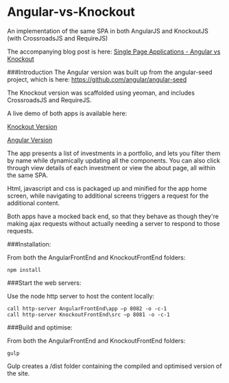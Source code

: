Angular-vs-Knockout
===================

An implementation of the same SPA in both AngularJS and KnockoutJS (with CrossroadsJS and RequireJS)

The accompanying blog post is here:
[Single Page Applications - Angular vs Knockout](http://www.scottlogic.com/blog/2014/07/30/spa-angular-knockout.html)

###Introduction
The Angular version was built up from the angular-seed project, which is here: https://github.com/angular/angular-seed

The Knockout version was scaffolded using yeoman, and includes CrossroadsJS and RequireJS.

A live demo of both apps is available here:

[Knockout Version](https://rawgit.com/DevAndyLee/Angular-vs-Knockout/master/Dist/Knockout/index.html)

[Angular Version](https://rawgit.com/DevAndyLee/Angular-vs-Knockout/master/Dist/Angular/index.html)

The app presents a list of investments in a portfolio, and lets you filter them by name while dynamically updating all the components.
You can also click through view details of each investment or view the about page, all within the same SPA.

Html, javascript and css is packaged up and minified for the app home screen, while navigating to additional screens triggers a request for the additional content.

Both apps have a mocked back end, so that they behave as though they're making ajax requests without actually needing a server to respond to those requests.


###Installation:

From both the AngularFrontEnd and KnockoutFrontEnd folders:
```
npm install
```

###Start the web servers:

Use the node http server to host the content locally:
```
call http-server AngularFrontEnd\app –p 8082 -o -c-1
call http-server KnockoutFrontEnd\src –p 8081 -o -c-1
```

###Build and optimise:

From both the AngularFrontEnd and KnockoutFrontEnd folders:
```
gulp
```

Gulp creates a /dist folder containing the compiled and optimised version of the site.
